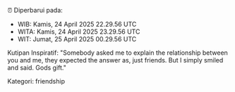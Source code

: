 ⏰ Diperbarui pada:
- WIB: Kamis, 24 April 2025 22.29.56 UTC
- WITA: Kamis, 24 April 2025 23.29.56 UTC
- WIT: Jumat, 25 April 2025 00.29.56 UTC

Kutipan Inspiratif:
"Somebody asked me to explain the relationship between you and me, they expected the answer as, just friends. But I simply smiled and said. Gods gift."


Kategori: friendship

